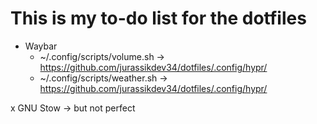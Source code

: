 # This is my to-do list for the dotfiles

- Waybar   
    - ~/.config/scripts/volume.sh -> https://github.com/jurassikdev34/dotfiles/.config/hypr/
    - ~/.config/scripts/weather.sh -> https://github.com/jurassikdev34/dotfiles/.config/hypr/

x GNU Stow -> but not perfect
